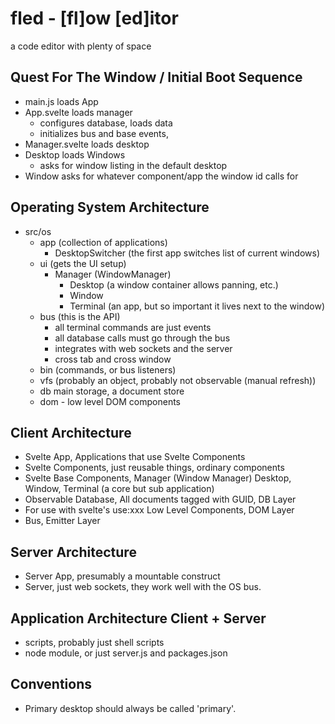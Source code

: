 # fled - [fl]ow [ed]itor

a code editor with plenty of space

## Quest For The Window / Initial Boot Sequence
- main.js loads App
- App.svelte loads manager
  - configures database, loads data
  - initializes bus and base events,
- Manager.svelte loads desktop
- Desktop loads Windows
  - asks for window listing in the default desktop
- Window asks for whatever component/app the window id calls for

## Operating System Architecture

- src/os
  - app (collection of applications)
    - DesktopSwitcher (the first app switches list of current windows)  
  - ui (gets the UI setup)
    - Manager (WindowManager)
      - Desktop (a window container allows panning, etc.)
      - Window
      - Terminal (an app, but so important it lives next to the window)
  - bus (this is the API)
    - all terminal commands are just events
    - all database calls must go through the bus
    - integrates with web sockets and the server
    - cross tab and cross window
  - bin (commands, or bus listeners)
  - vfs (probably an object, probably not observable (manual refresh))
  - db main storage, a document store
  - dom - low level DOM components

## Client Architecture

- Svelte App, Applications that use Svelte Components
- Svelte Components, just reusable things, ordinary components
- Svelte Base Components, Manager (Window Manager) Desktop, Window, Terminal (a core but sub application)
- Observable Database, All documents tagged with GUID, DB Layer
- For use with svelte's use:xxx Low Level Components, DOM Layer
- Bus, Emitter Layer

## Server Architecture

- Server App, presumably a mountable construct
- Server, just web sockets, they work well with the OS bus.

## Application Architecture Client + Server

- scripts, probably just shell scripts
- node module, or just server.js and packages.json


## Conventions

- Primary desktop should always be called 'primary'.

